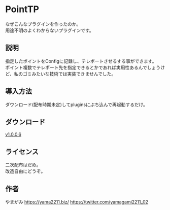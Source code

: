 # PointTP
なぜこんなプラグインを作ったのか。  
用途不明のよくわからないプラグインです。

## 説明
指定したポイントをConfigに記録し、テレポートさせるする事ができます。  
ポイント複数でテレポート先を指定できるとかであれば実用性あるんでしょうけど、私のゴミみたいな技術では実装できませんでした。  

## 導入方法
ダウンロード(配布時期未定)してpluginsにぶち込んで再起動するだけ。  

## ダウンロード
[v1.0.0.6](https://go.yama2211.biz/ptv1006)

## ライセンス
二次配布はだめ。  
改造自由にどうぞ。  

## 作者
やまがみ
 https://yama2211.biz/
 https://twitter.com/yamagami2211_02
